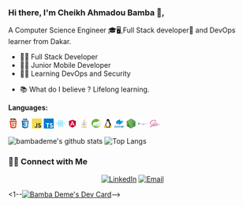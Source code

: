 ### Hi there, I'm Cheikh Ahmadou Bamba 👋,

A Computer Science Engineer 🎓🖥️,Full Stack developer🎯 and DevOps learner from Dakar.

- 👨‍💻 Full Stack Developer
- 👨‍💻 Junior Mobile Developer
- 👨‍💻 Learning DevOps and Security
<!-- - 🎥 Learn Web Development from me [@RoadsideCoder](https://www.youtube.com/roadsidecoder) - 🌱 Currently learning Svelte. -->
- 📚 What do I believe ? Lifelong learning.
  <!-- - 📫 How to reach me: [Instagram](https://instagram.com/roadsidecoder) - [@Piyush_eon](https://instagram.com/piyush_eon) or [@RoadsideCoder](https://instagram.com/roadsidecoder) -->
  <!-- - 🎙 Freelance [Voice Over Artist](https://piyushvo.netlify.app/). -->

**Languages:**

<code><img height="20" src="https://raw.githubusercontent.com/github/explore/80688e429a7d4ef2fca1e82350fe8e3517d3494d/topics/html/html.png"></code>
<code><img height="20" src="https://raw.githubusercontent.com/github/explore/80688e429a7d4ef2fca1e82350fe8e3517d3494d/topics/css/css.png"></code>
<code><img height="20" src="https://raw.githubusercontent.com/github/explore/80688e429a7d4ef2fca1e82350fe8e3517d3494d/topics/javascript/javascript.png"></code>
<code><img height="20" src="https://raw.githubusercontent.com/github/explore/80688e429a7d4ef2fca1e82350fe8e3517d3494d/topics/typescript/typescript.png"></code>
<code><img height="20" src="https://raw.githubusercontent.com/github/explore/80688e429a7d4ef2fca1e82350fe8e3517d3494d/topics/react/react.png"></code>
<code><img height="20" src="https://raw.githubusercontent.com/github/explore/80688e429a7d4ef2fca1e82350fe8e3517d3494d/topics/angular/angular.png"></code>
<code><img height="20" src="https://raw.githubusercontent.com/github/explore/80688e429a7d4ef2fca1e82350fe8e3517d3494d/topics/java/java.png"></code>
<code><img height="20" src="https://raw.githubusercontent.com/github/explore/80688e429a7d4ef2fca1e82350fe8e3517d3494d/topics/spring-boot/spring-boot.png"></code>
<code><img height="20" src="https://raw.githubusercontent.com/github/explore/80688e429a7d4ef2fca1e82350fe8e3517d3494d/topics/linux/linux.png"></code>
<code><img height="20" src="https://raw.githubusercontent.com/github/explore/80688e429a7d4ef2fca1e82350fe8e3517d3494d/topics/docker/docker.png"></code>
<code><img height="20" src="https://raw.githubusercontent.com/github/explore/80688e429a7d4ef2fca1e82350fe8e3517d3494d/topics/nodejs/nodejs.png"></code>
<code><img height="20" src="https://raw.githubusercontent.com/github/explore/80688e429a7d4ef2fca1e82350fe8e3517d3494d/topics/mongodb/mongodb.png"></code>
<code><img height="20" src="https://raw.githubusercontent.com/github/explore/80688e429a7d4ef2fca1e82350fe8e3517d3494d/topics/sass/sass.png"></code>

![bambademe's github stats](https://github-readme-stats.vercel.app/api?username=bambademe&theme=tokyonight&show_icons=true&hide=[%22issues%22])
![Top Langs](https://github-readme-stats.vercel.app/api/top-langs/?username=bambademe&theme=tokyonight&layout=compact)

<h3> 🤝🏻 Connect with Me </h3>

<p align="center">
 <!-- <a href="https://www.adityavsingh.com/"><img alt="Website" src="https://img.shields.io/badge/Website-www.adityavsingh.com-blue?style=flat-square&logo=google-chrome"></a> -->
<a href="https://www.linkedin.com/in/cheikh-ahmadou-bamba-deme/"><img alt="LinkedIn" src="https://img.shields.io/badge/LinkedIn-Cheikh%20Ahmadou-blue?style=flat-square&logo=linkedin"></a>
<!-- <a href="https://www.instagram.com/piyush.vo/"><img alt="Instagram" src="https://img.shields.io/badge/Instagram-piyush.vo-blue?style=flat-square&logo=instagram"></a> -->
<a href="mailto:cheikhbambademe@gmail.com"><img alt="Email" src="https://img.shields.io/badge/Email-cheikhbambademe@gmail.com-blue?style=flat-square&logo=gmail"></a>
</p>

<1--<a href="https://app.daily.dev/__ahmadou"><img src="https://api.daily.dev/devcards/5ee21393835c45fe9f01cbfe0da3a528.png?r=q8n" width="400" alt="Bamba Deme's Dev Card"/></a>-->
 <!--⭐️ From [Piyush Agarwal](https://github.com/piyush-eon)-->
